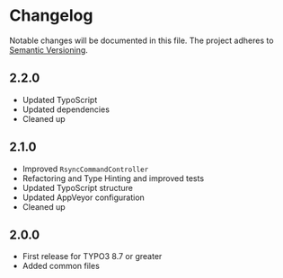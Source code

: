 Changelog
=========

Notable changes will be documented in this file. The project adheres to [Semantic Versioning].

2.2.0
-----

* Updated TypoScript
* Updated dependencies
* Cleaned up

2.1.0
-----

* Improved `RsyncCommandController`
* Refactoring and Type Hinting and improved tests
* Updated TypoScript structure
* Updated AppVeyor configuration
* Cleaned up

2.0.0
-----

* First release for TYPO3 8.7 or greater
* Added common files

[Semantic Versioning]: http://semver.org "Semantic Versioning"